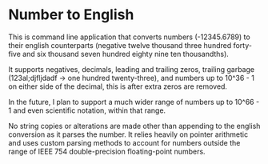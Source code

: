 # Number to English

This is command line application that converts numbers (-12345.6789) to their
english counterparts (negative twelve thousand three hundred forty-five and 
six thousand seven hundred eighty nine ten thousandths).

It supports negatives, decimals, leading and trailing zeros, trailing garbage
(123al;djfljdadf -> one hundred twenty-three), and numbers up to 10^36 - 1 on
either side of the decimal, this is after extra zeros are removed.

In the future, I plan to support a much wider range of numbers up to 10^66 - 1
and even scientific notation, within that range.

No string copies or alterations are made other than appending to the english
conversion as it parses the number. It relies heavily on pointer arithmetic and
uses custom parsing methods to account for numbers outside the range of IEEE 754
double-precision floating-point numbers.
